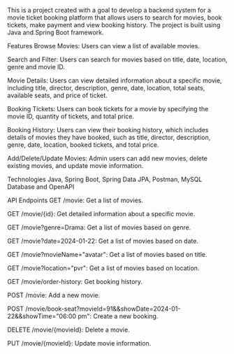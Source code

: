 This is a project created with a goal to develop a backend system for a movie ticket booking platform that allows users to search for movies, book tickets, make payment and view booking history. The project is built using Java and Spring Boot framework.

Features
Browse Movies: Users can view a list of available movies.

Search and Filter: Users can search for movies based on title, date, location, genre and movie ID.

Movie Details: Users can view detailed information about a specific movie, including title, director, description, genre, date, location, total seats, available seats, and price of ticket.

Booking Tickets: Users can book tickets for a movie by specifying the movie ID, quantity of tickets, and total price.

Booking History: Users can view their booking history, which includes details of movies they have booked, such as title, director, description, genre, date, location, booked tickets, and total price.

Add/Delete/Update Movies: Admin users can add new movies, delete existing movies, and update movie information.

Technologies
Java, Spring Boot, Spring Data JPA, Postman, MySQL Database and OpenAPI

API Endpoints
GET /movie: Get a list of movies.

GET /movie/{id}: Get detailed information about a specific movie.

GET /movie?genre=Drama: Get a list of movies based on genre.

GET /movie?date=2024-01-22: Get a list of movies based on date.

GET /movie?movieName="avatar": Get a list of movies based on title.

GET /movie?location="pvr": Get a list of movies based on location.

GET /movie/order-history: Get booking history.

POST /movie: Add a new movie.

POST /movie/book-seat?movieId=91&&showDate=2024-01-22&&showTime="06:00 pm": Create a new booking.

DELETE /movie/{movieId}: Delete a movie.

PUT /movie/{movieId}: Update movie information.
